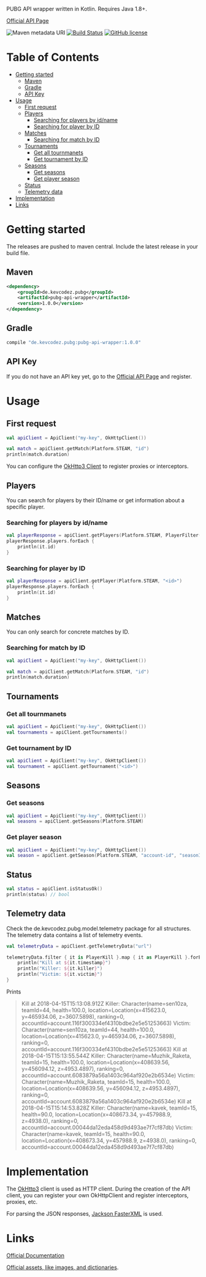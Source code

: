 PUBG API wrapper written in Kotlin. Requires Java 1.8+. 

[Official API Page](https://developer.playbattlegrounds.com)

![Maven metadata URI](https://img.shields.io/maven-metadata/v/http/central.maven.org/maven2/de/kevcodez/pubg/pubg-api-wrapper/maven-metadata.xml.svg)
 [![Build Status](https://travis-ci.org/kevcodez/pubg-api-kotlin.svg?branch=master)](https://travis-ci.org/kevcodez/pubg-api-kotlin)
[![GitHub license](https://img.shields.io/github/license/kevcodez/pubg-api-kotlin.svg)](https://github.com/kevcodez/pubg-api-kotlin/blob/master/LICENSE)

# Table of Contents

- [Getting started](#getting-started)
  * [Maven](#maven)
  * [Gradle](#gradle)
  * [API Key](#api-key)
- [Usage](#usage)
  * [First request](#first-request)
  * [Players](#players)
    + [Searching for players by id/name](#searching-for-players-by-id-name)
    + [Searching for player by ID](#searching-for-player-by-id)
  * [Matches](#matches)
    + [Searching for match by ID](#searching-for-match-by-id)
  * [Tournaments](#tournaments)
    + [Get all tournmanets](#get-all-tournmanets)
    + [Get tournament by ID](#get-tournament-by-id)
  * [Seasons](#seasons)
    + [Get seasons](#get-seasons)  
    + [Get player season](#get-player-season)  
  * [Status](#status)
  * [Telemetry data](#telemetry-data)
- [Implementation](#implementation)
- [Links](#links)

# Getting started

The releases are pushed to maven central. Include the latest release in your build file.

## Maven
```xml
<dependency>
    <groupId>de.kevcodez.pubg</groupId>
    <artifactId>pubg-api-wrapper</artifactId>
    <version>1.0.0</version>
</dependency>
```

## Gradle

```groovy
compile "de.kevcodez.pubg:pubg-api-wrapper:1.0.0"
```

## API Key

If you do not have an API key yet, go to the [Official API Page](https://developer.playbattlegrounds.com) and register.

# Usage

## First request

```kotlin
val apiClient = ApiClient("my-key", OkHttpClient())

val match = apiClient.getMatch(Platform.STEAM, "id")
println(match.duration)
```

You can configure the [OkHttp3 Client](http://square.github.io/okhttp/) to register proxies or interceptors.

## Players

You can search for players by their ID/name or get information about a specific player.

### Searching for players by id/name

```kotlin
val playerResponse = apiClient.getPlayers(Platform.STEAM, PlayerFilter(playerNames = listOf("shroud")))
playerResponse.players.forEach { 
    println(it.id)
}
```

### Searching for player by ID

```kotlin
val playerResponse = apiClient.getPlayer(Platform.STEAM, "<id>")
playerResponse.players.forEach { 
    println(it.id)
}
```

## Matches

You can only search for concrete matches by ID.

### Searching for match by ID

```kotlin
val apiClient = ApiClient("my-key", OkHttpClient())

val match = apiClient.getMatch(Platform.STEAM, "id")
println(match.duration)
```

## Tournaments

### Get all tournmanets

```kotlin
val apiClient = ApiClient("my-key", OkHttpClient())
val tournaments = apiClient.getTournaments()
```

### Get tournament by ID

```kotlin
val apiClient = ApiClient("my-key", OkHttpClient())
val tournament = apiClient.getTournament("<id>")
```

## Seasons

### Get seasons

```kotlin
val apiClient = ApiClient("my-key", OkHttpClient())
val seasons = apiClient.getSeasons(Platform.STEAM)
```

### Get player season

```kotlin
val apiClient = ApiClient("my-key", OkHttpClient())
val season = apiClient.getSeason(Platform.STEAM, "account-id", "seasonId")
```

## Status

```kotlin
val status = apiClient.isStatusOk()
println(status) // bool
```

## Telemetry data

Check the de.kevcodez.pubg.model.telemetry package for all structures. The telemetry data contains a list of telemetry events.

```kotlin
val telemetryData = apiClient.getTelemetryData("url")

telemetryData.filter { it is PlayerKill }.map { it as PlayerKill }.forEach {
    println("Kill at ${it.timestamp}")
    println("Killer: ${it.killer}")
    println("Victim: ${it.victim}")
}
```

Prints

> Kill at 2018-04-15T15:13:08.912Z
>  Killer: Character(name=sen10za, teamId=44, health=100.0, location=Location(x=415623.0, y=465934.06, z=3607.5898), ranking=0, accountId=account.116f300334ef4310bdbe2e5e51253663)
>  Victim: Character(name=sen10za, teamId=44, health=100.0, location=Location(x=415623.0, y=465934.06, z=3607.5898), ranking=0, accountId=account.116f300334ef4310bdbe2e5e51253663)
>  Kill at 2018-04-15T15:13:55.544Z
>  Killer: Character(name=Muzhik_Raketa, teamId=15, health=100.0, location=Location(x=408639.56, y=456094.12, z=4953.4897), ranking=0, accountId=account.6083879a56a1403c964af920e2b6534e)
>  Victim: Character(name=Muzhik_Raketa, teamId=15, health=100.0, location=Location(x=408639.56, y=456094.12, z=4953.4897), ranking=0, accountId=account.6083879a56a1403c964af920e2b6534e)
>  Kill at 2018-04-15T15:14:53.828Z
>  Killer: Character(name=kavek, teamId=15, health=90.0, location=Location(x=408673.34, y=457988.9, z=4938.0), ranking=0, accountId=account.00044da12eda458d9d493ae7f7cf87db)
>  Victim: Character(name=kavek, teamId=15, health=90.0, location=Location(x=408673.34, y=457988.9, z=4938.0), ranking=0, accountId=account.00044da12eda458d9d493ae7f7cf87db)


# Implementation

The [OkHttp3](http://square.github.io/okhttp/) client is used as HTTP client. During the creation of the API client, you can register your own OkHttpClient and register interceptors, proxies, etc.

For parsing the JSON responses, [Jackson FasterXML](https://github.com/FasterXML/jackson) is used.

# Links

[Official Documentation](https://developer.playbattlegrounds.com)

[Official assets, like images, and dictionaries](https://github.com/pubg/api-assets).
